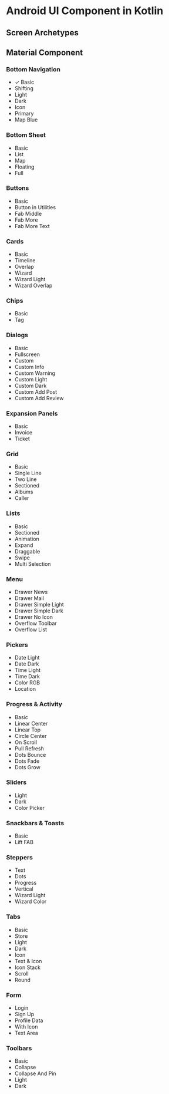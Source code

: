 # Android UI Component in Kotlin

## Screen Archetypes
## Material Component
### Bottom Navigation
* &#x2713; Basic
* Shifting
* Light
* Dark
* Icon
* Primary
* Map Blue
### Bottom Sheet
* Basic
* List
* Map
* Floating
* Full
### Buttons
* Basic
* Button in Utilities
* Fab Middle
* Fab More
* Fab More Text
### Cards
* Basic
* Timeline
* Overlap
* Wizard
* Wizard Light
* Wizard Overlap
### Chips
* Basic
* Tag
### Dialogs
* Basic
* Fullscreen
* Custom
* Custom Info
* Custom Warning
* Custom Light
* Custom Dark
* Custom Add Post
* Custom Add Review
### Expansion Panels
* Basic
* Invoice
* Ticket
### Grid
* Basic
* Single Line
* Two Line
* Sectioned
* Albums
* Caller
### Lists
* Basic
* Sectioned
* Animation
* Expand
* Draggable
* Swipe
* Multi Selection
### Menu
* Drawer News
* Drawer Mail
* Drawer Simple Light
* Drawer Simple Dark
* Drawer No Icon
* Overflow Toolbar
* Overflow List
### Pickers
* Date Light
* Date Dark
* Time Light
* Time Dark
* Color RGB
* Location
### Progress & Activity
* Basic
* Linear Center
* Linear Top
* Circle Center
* On Scroll
* Pull Refresh
* Dots Bounce
* Dots Fade
* Dots Grow
### Sliders
* Light
* Dark
* Color Picker
### Snackbars & Toasts
* Basic
* Lift FAB
### Steppers
* Text
* Dots
* Progress
* Vertical
* Wizard Light
* Wizard Color
### Tabs
* Basic
* Store
* Light
* Dark
* Icon
* Text & Icon
* Icon Stack
* Scroll
* Round
### Form
* Login
* Sign Up
* Profile Data
* With Icon
* Text Area
### Toolbars
* Basic
* Collapse
* Collapse And Pin
* Light 
* Dark


